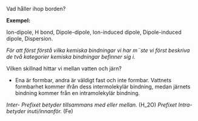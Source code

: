 Vad håller ihop borden?

**Exempel:**

Ion-dipole, H bond, Dipole-dipole, Ion-induced dipole, Dipole-induced dipole, Dispersion.

*För att först förstå vilka kemiska bindningar vi har m¨ste vi först beskriva de två kategorier kemiska bindningar befinner sig i.*

Vilken skillnad hittar vi mellan vatten och järn?
- Ena är formbar, andra är väldigt fast och inte formbar.
Vattnets formbarhet kommer ifrån dess intermolekylär bindning, medan järnets bindning kommer från en intramolekylär bindning.

*Inter- Prefixet betyder tillsammans med eller mellan.* (H_2O)
*Prefixet Intra- betyder inuti/innanför.* (Fe)

